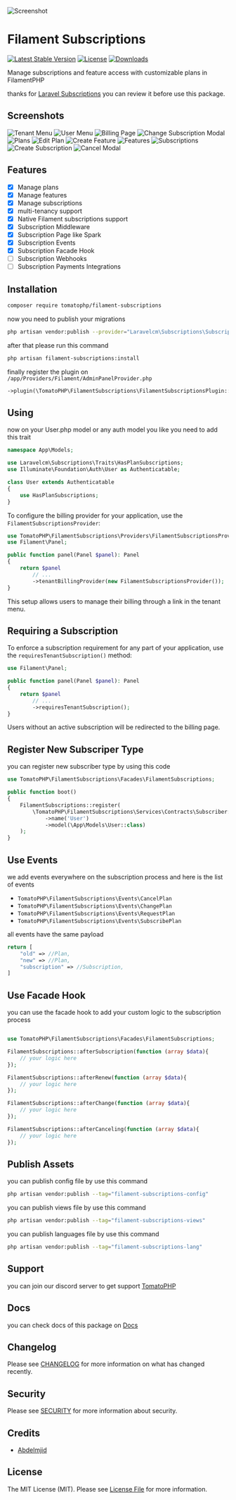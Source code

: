 ![Screenshot](https://raw.githubusercontent.com/tomatophp/filament-subscriptions/master/arts/megoxv-tomato-subscriptions.jpg)

# Filament Subscriptions

[![Latest Stable Version](https://poser.pugx.org/tomatophp/filament-subscriptions/version.svg)](https://packagist.org/packages/tomatophp/filament-subscriptions)
[![License](https://poser.pugx.org/tomatophp/filament-subscriptions/license.svg)](https://packagist.org/packages/tomatophp/filament-subscriptions)
[![Downloads](https://poser.pugx.org/tomatophp/filament-subscriptions/d/total.svg)](https://packagist.org/packages/tomatophp/filament-subscriptions)

Manage subscriptions and feature access with customizable plans in FilamentPHP

thanks for [Laravel Subscriptions](https://github.com/laravelcm/laravel-subscriptions) you can review it before use this package.

## Screenshots

![Tenant Menu](https://raw.githubusercontent.com/tomatophp/filament-subscriptions/master/arts/tenant-menu.png)
![User Menu](https://raw.githubusercontent.com/tomatophp/filament-subscriptions/master/arts/user-menu.png)
![Billing Page](https://raw.githubusercontent.com/tomatophp/filament-subscriptions/master/arts/billing-page.png)
![Change Subscription Modal](https://raw.githubusercontent.com/tomatophp/filament-subscriptions/master/arts/change-subscription-modal.png)
![Plans](https://raw.githubusercontent.com/tomatophp/filament-subscriptions/master/arts/plans.png)
![Edit Plan](https://raw.githubusercontent.com/tomatophp/filament-subscriptions/master/arts/edit-plan.png)
![Create Feature](https://raw.githubusercontent.com/tomatophp/filament-subscriptions/master/arts/create-feature.png)
![Features](https://raw.githubusercontent.com/tomatophp/filament-subscriptions/master/arts/features.png)
![Subscriptions](https://raw.githubusercontent.com/tomatophp/filament-subscriptions/master/arts/subscriptions.png)
![Create Subscription](https://raw.githubusercontent.com/tomatophp/filament-subscriptions/master/arts/create-subscription.png)
![Cancel Modal](https://raw.githubusercontent.com/tomatophp/filament-subscriptions/master/arts/cancel-modal.png)


## Features

- [x] Manage plans
- [x] Manage features
- [x] Manage subscriptions
- [x] multi-tenancy support
- [x] Native Filament subscriptions support
- [x] Subscription Middleware
- [x] Subscription Page like Spark
- [x] Subscription Events
- [x] Subscription Facade Hook
- [ ] Subscription Webhooks
- [ ] Subscription Payments Integrations

## Installation

```bash
composer require tomatophp/filament-subscriptions
```

now you need to publish your migrations

```bash
php artisan vendor:publish --provider="Laravelcm\Subscriptions\SubscriptionServiceProvider"
```

after that please run this command

```bash
php artisan filament-subscriptions:install
```

finally register the plugin on `/app/Providers/Filament/AdminPanelProvider.php`

```php
->plugin(\TomatoPHP\FilamentSubscriptions\FilamentSubscriptionsPlugin::make())
```

## Using 

now on your User.php model or any auth model you like you need to add this trait

```php
namespace App\Models;

use Laravelcm\Subscriptions\Traits\HasPlanSubscriptions;
use Illuminate\Foundation\Auth\User as Authenticatable;

class User extends Authenticatable
{
    use HasPlanSubscriptions;
}
```

To configure the billing provider for your application, use the `FilamentSubscriptionsProvider`:

```php
use TomatoPHP\FilamentSubscriptions\Providers\FilamentSubscriptionsProvider;
use Filament\Panel;

public function panel(Panel $panel): Panel
{
    return $panel
        // ...
        ->tenantBillingProvider(new FilamentSubscriptionsProvider());
}
```

This setup allows users to manage their billing through a link in the tenant menu.

## Requiring a Subscription

To enforce a subscription requirement for any part of your application, use the `requiresTenantSubscription()` method:

```php
use Filament\Panel;

public function panel(Panel $panel): Panel
{
    return $panel
        // ...
        ->requiresTenantSubscription();
}
```


Users without an active subscription will be redirected to the billing page.

## Register New Subscriper Type

you can register new subscriber type by using this code

```php
use TomatoPHP\FilamentSubscriptions\Facades\FilamentSubscriptions;

public function boot()
{
    FilamentSubscriptions::register(
        \TomatoPHP\FilamentSubscriptions\Services\Contracts\Subscriber::make()
            ->name('User')
            ->model(\App\Models\User::class)
    );
}
```

## Use Events

we add events everywhere on the subscription process and here is the list of events

- `TomatoPHP\FilamentSubscriptions\Events\CancelPlan`
- `TomatoPHP\FilamentSubscriptions\Events\ChangePlan`
- `TomatoPHP\FilamentSubscriptions\Events\RequestPlan`
- `TomatoPHP\FilamentSubscriptions\Events\SubscribePlan`

all events have the same payload

```php
return [
    "old" => //Plan,
    "new" => //Plan,
    "subscription" => //Subscription,
]
```

## Use Facade Hook

you can use the facade hook to add your custom logic to the subscription process

```php

use TomatoPHP\FilamentSubscriptions\Facades\FilamentSubscriptions;

FilamentSubscriptions::afterSubscription(function (array $data){
    // your logic here
});

FilamentSubscriptions::afterRenew(function (array $data){
    // your logic here
});

FilamentSubscriptions::afterChange(function (array $data){
    // your logic here
});

FilamentSubscriptions::afterCanceling(function (array $data){
    // your logic here
});

```
## Publish Assets

you can publish config file by use this command

```bash
php artisan vendor:publish --tag="filament-subscriptions-config"
```

you can publish views file by use this command

```bash
php artisan vendor:publish --tag="filament-subscriptions-views"
```

you can publish languages file by use this command

```bash
php artisan vendor:publish --tag="filament-subscriptions-lang"
```

## Support

you can join our discord server to get support [TomatoPHP](https://discord.gg/vKV9U7gD3c)

## Docs

you can check docs of this package on [Docs](https://docs.tomatophp.com/filament/filament-withdrawals)

## Changelog

Please see [CHANGELOG](CHANGELOG.md) for more information on what has changed recently.

## Security

Please see [SECURITY](SECURITY.md) for more information about security.

## Credits

- [Abdelmjid](https://wa.me/201091523908)

## License

The MIT License (MIT). Please see [License File](LICENSE.md) for more information.


